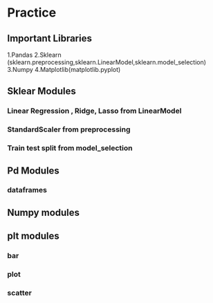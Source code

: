 # Practice
## Important Libraries
  1.Pandas
  2.Sklearn (sklearn.preprocessing,sklearn.LinearModel,sklearn.model_selection)
  3.Numpy
  4.Matplotlib(matplotlib.pyplot)
## Sklear Modules
 ### Linear Regression , Ridge, Lasso from LinearModel
 ### StandardScaler from preprocessing
 ### Train test split from model_selection
 
## Pd Modules
  ### dataframes
## Numpy modules
  ### 
  
## plt modules
  ### bar
  ### plot
  ### scatter
